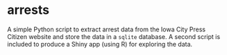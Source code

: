 # arrests
A simple Python script to extract arrest data from the Iowa City Press Citizen website and store the data in a `sqlite` database. A second script is included to produce a Shiny app (using R) for exploring the data. 
